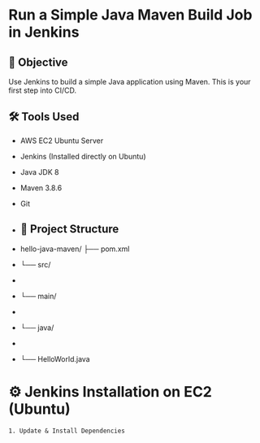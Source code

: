 # Run a Simple Java Maven Build Job in Jenkins

## 🚀 Objective

Use Jenkins to build a simple Java application using Maven. This is your first step into CI/CD.

## 🛠 Tools Used
- AWS EC2 Ubuntu Server
- Jenkins (Installed directly on Ubuntu)
- Java JDK 8
- Maven 3.8.6
- Git

- ## 📂 Project Structure

- hello-java-maven/ ├── pom.xml
-  └── src/
-  
-  └── main/
-  
-   └── java/
-   
-    └── HelloWorld.java

  # ⚙️ Jenkins Installation on EC2 (Ubuntu)
  
    1. Update & Install Dependencies




